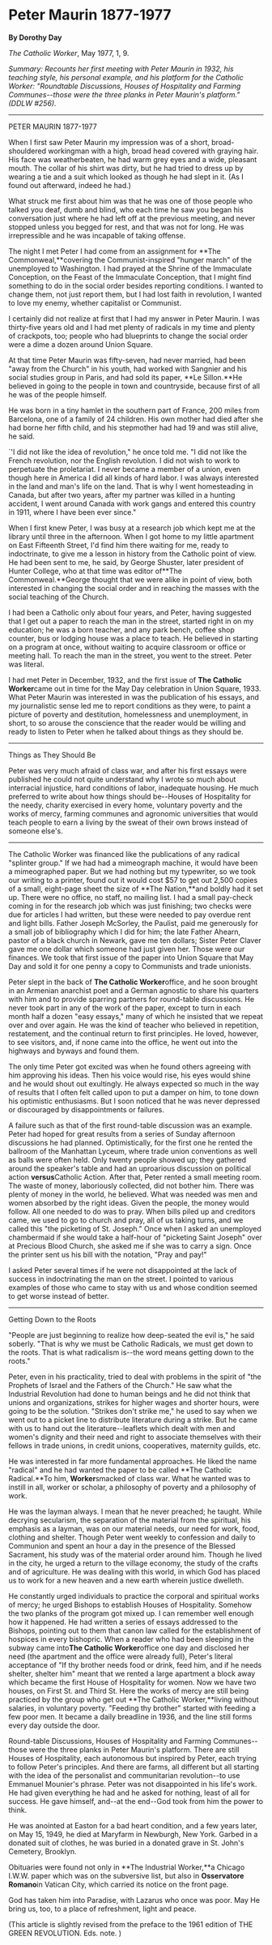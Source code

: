 Peter Maurin 1877-1977
======================

**By Dorothy Day**

*The Catholic Worker*, May 1977, 1, 9.

*Summary: Recounts her first meeting with Peter Maurin in 1932, his
teaching style, his personal example, and his platform for the Catholic
Worker: "Roundtable Discussions, Houses of Hospitality and Farming
Communes--those were the three planks in Peter Maurin's platform." (DDLW
\#256).*

****

PETER MAURIN 1877-1977

When I first saw Peter Maurin my impression was of a short,
broad-shouldered workingman with a high, broad head covered with graying
hair. His face was weatherbeaten, he had warm grey eyes and a wide,
pleasant mouth. The collar of his shirt was dirty, but he had tried to
dress up by wearing a tie and a suit which looked as though he had slept
in it. (As I found out afterward, indeed he had.)

What struck me first about him was that he was one of those people who
talked you deaf, dumb and blind, who each time he saw you began his
conversation just where he had left off at the previous meeting, and
never stopped unless you begged for rest, and that was not for long. He
was irrepressible and he was incapable of taking offense.

The night I met Peter I had come from an assignment for **The
Commonweal,**covering the Communist-inspired "hunger march" of the
unemployed to Washington. I had prayed at the Shrine of the Immaculate
Conception, on the Feast of the Immaculate Conception, that I might find
something to do in the social order besides reporting conditions. I
wanted to change them, not just report them, but I had lost faith in
revolution, I wanted to love my enemy, whether capitalist or Communist.

I certainly did not realize at first that I had my answer in Peter
Maurin. I was thirty-five years old and I had met plenty of radicals in
my time and plenty of crackpots, too; people who had blueprints to
change the social order were a dime a dozen around Union Square.

At that time Peter Maurin was fifty-seven, had never married, had been
"away from the Church" in his youth, had worked with Sangnier and his
social studies group in Paris, and had sold its paper, **Le Sillon.**He
believed in going to the people in town and countryside, because first
of all he was of the people himself.

He was born in a tiny hamlet in the southern part of France, 200 miles
from Barcelona, one of a family of 24 children. His own mother had died
after she had borne her fifth child, and his stepmother had had 19 and
was still alive, he said.

\`'I did not like the idea of revolution," he once told me. "I did not
like the French revolution, nor the English revolution. I did not wish
to work to perpetuate the proletariat. I never became a member of a
union, even though here in America I did all kinds of hard labor. I was
always interested in the land and man's life on the land. That is why I
went homesteading in Canada, but after two years, after my partner was
killed in a hunting accident, I went around Canada with work gangs and
entered this country in 1911, where I have been ever since."

When I first knew Peter, I was busy at a research job which kept me at
the library until three in the afternoon. When I got home to my little
apartment on East Fifteenth Street, I'd find him there waiting for me,
ready to indoctrinate, to give me a lesson in history from the Catholic
point of view. He had been sent to me, he said, by George Shuster, later
president of Hunter College, who at that time was editor of**The
Commonweal.**George thought that we were alike in point of view, both
interested in changing the social order and in reaching the masses with
the social teaching of the Church.

I had been a Catholic only about four years, and Peter, having suggested
that I get out a paper to reach the man in the street, started right in
on my education; he was a born teacher, and any park bench, coffee shop
counter, bus or lodging house was a place to teach. He believed in
starting on a program at once, without waiting to acquire classroom or
office or meeting hall. To reach the man in the street, you went to the
street. Peter was literal.

I had met Peter in December, 1932, and the first issue of **The Catholic
Worker**came out in time for the May Day celebration in Union Square,
1933. What Peter Maurin was interested in was the publication of his
essays, and my journalistic sense led me to report conditions as they
were, to paint a picture of poverty and destitution, homelessness and
unemployment, in short, to so arouse the conscience that the reader
would be willing and ready to listen to Peter when he talked about
things as they should be.

****

Things as They Should Be

Peter was very much afraid of class war, and after his first essays were
published he could not quite understand why I wrote so much about
interracial injustice, hard conditions of labor, inadequate housing. He
much preferred to write about how things should be--Houses of
Hospitality for the needy, charity exercised in every home, voluntary
poverty and the works of mercy, farming communes and agronomic
universities that would teach people to earn a living by the sweat of
their own brows instead of someone else's.

****

The Catholic Worker was financed like the publications of any radical
"splinter group." If we had had a mimeograph machine, it would have been
a mimeographed paper. But we had nothing but my typewriter, so we took
our writing to a printer, found out it would cost \$57 to get out 2,500
copies of a small, eight-page sheet the size of **The Nation,**and
boldly had it set up. There were no office, no staff, no mailing list. I
had a small pay-check coming in for the research job which was just
finishing; two checks were due for articles I had written, but these
were needed to pay overdue rent and light bills. Father Joseph McSorley,
the Paulist, paid me generously for a small job of bibliography which I
did for him; the late Father Ahearn, pastor of a black church in Newark,
gave me ten dollars; Sister Peter Claver gave me one dollar which
someone had just given her. Those were our finances. We took that first
issue of the paper into Union Square that May Day and sold it for one
penny a copy to Communists and trade unionists.

Peter slept in the back of **The Catholic Worker**office, and he soon
brought in an Armenian anarchist poet and a German agnostic to share his
quarters with him and to provide sparring partners for round-table
discussions. He never took part in any of the work of the paper, except
to turn in each month half a dozen "easy essays," many of which he
insisted that we repeat over and over again. He was the kind of teacher
who believed in repetition, restatement, and the continual return to
first principles. He loved, however, to see visitors, and, if none came
into the office, he went out into the highways and byways and found
them.

The only time Peter got excited was when he found others agreeing with
him approving his ideas. Then his voice would rise, his eyes would shine
and he would shout out exultingly. He always expected so much in the way
of results that I often felt called upon to put a damper on him, to tone
down his optimistic enthusiasms. But I soon noticed that he was never
depressed or discouraged by disappointments or failures.

A failure such as that of the first round-table discussion was an
example. Peter had hoped for great results from a series of Sunday
afternoon discussions he had planned. Optimistically, for the first one
he rented the ballroom of the Manhattan Lyceum, where trade union
conventions as well as balls were often held. Only twenty people showed
up; they gathered around the speaker's table and had an uproarious
discussion on political action **versus**Catholic Action. After that,
Peter rented a small meeting room. The waste of money, laboriously
collected, did not bother him. There was plenty of money in the world,
he believed. What was needed was men and women absorbed by the right
ideas. Given the people, the money would follow. All one needed to do
was to pray. When bills piled up and creditors came, we used to go to
church and pray, all of us taking turns, and we called this "the
picketing of St. Joseph." Once when I asked an unemployed chambermaid if
she would take a half-hour of "picketing Saint Joseph" over at Precious
Blood Church, she asked me if she was to carry a sign. Once the printer
sent us his bill with the notation, "Pray and pay!"

I asked Peter several times if he were not disappointed at the lack of
success in indoctrinating the man on the street. I pointed to various
examples of those who came to stay with us and whose condition seemed to
get worse instead of better.

****

Getting Down to the Roots

"People are just beginning to realize how deep-seated the evil is," he
said soberly. "That is why we must be Catholic Radicals, we must get
down to the roots. That is what radicalism is--the word means getting
down to the roots."

Peter, even in his practicality, tried to deal with problems in the
spirit of "the Prophets of Israel and the Fathers of the Church." He saw
what the Industrial Revolution had done to human beings and he did not
think that unions and organizations, strikes for higher wages and
shorter hours, were going to be the solution. "Strikes don't strike me,"
he used to say when we went out to a picket line to distribute
literature during a strike. But he came with us to hand out the
literature--leaflets which dealt with men and women's dignity and their
need and right to associate themselves with their fellows in trade
unions, in credit unions, cooperatives, maternity guilds, etc.

He was interested in far more fundamental approaches. He liked the name
"radical" and he had wanted the paper to be called **The Catholic
Radical.**To him, **Worker**smacked of class war. What he wanted was to
instill in all, worker or scholar, a philosophy of poverty and a
philosophy of work.

He was the layman always. I mean that he never preached; he taught.
While decrying secularism, the separation of the material from the
spiritual, his emphasis as a layman, was on our material needs, our need
for work, food, clothing and shelter. Though Peter went weekly to
confession and daily to Communion and spent an hour a day in the
presence of the Blessed Sacrament, his study was of the material order
around him. Though he lived in the city, he urged a return to the
village economy, the study of the crafts and of agriculture. He was
dealing with this world, in which God has placed us to work for a new
heaven and a new earth wherein justice dwelleth.

He constantly urged individuals to practice the corporal and spiritual
works of mercy; he urged Bishops to establish Houses of Hospitality.
Somehow the two planks of the program got mixed up. I can remember well
enough how it happened. He had written a series of essays addressed to
the Bishops, pointing out to them that canon law called for the
establishment of hospices in every bishopric. When a reader who had been
sleeping in the subway came into**The Catholic Worker**office one day
and disclosed her need (the apartment and the office were already full),
Peter's literal acceptance of "If thy brother needs food or drink, feed
him, and if he needs shelter, shelter him" meant that we rented a large
apartment a block away which became the first House of Hospitality for
women. Now we have two houses, on First St. and Third St. Here the works
of mercy are still being practiced by the group who get out **The
Catholic Worker,**living without salaries, in voluntary poverty.
"Feeding thy brother" started with feeding a few poor men. It became a
daily breadline in 1936, and the line still forms every day outside the
door.

Round-table Discussions, Houses of Hospitality and Farming
Communes--those were the three planks in Peter Maurin's platform. There
are still Houses of Hospitality, each autonomous but inspired by Peter,
each trying to follow Peter's principles. And there are farms, all
different but all starting with the idea of the personalist and
communitarian revolution--to use Emmanuel Mounier's phrase. Peter was
not disappointed in his life's work. He had given everything he had and
he asked for nothing, least of all for success. He gave himself, and--at
the end--God took from him the power to think.

He was anointed at Easton for a bad heart condition, and a few years
later, on May 15, 1949, he died at Maryfarm in Newburgh, New York.
Garbed in a donated suit of clothes, he was buried in a donated grave in
St. John's Cemetery, Brooklyn.

Obituaries were found not only in **The Industrial Worker,**a Chicago
I.W.W. paper which was on the subversive list, but also in **Osservatore
Romano**in Vatican City, which carried its notice on the front page.

God has taken him into Paradise, with Lazarus who once was poor. May He
bring us, too, to a place of refreshment, light and peace.

(This article is slightly revised from the preface to the 1961 edition
of THE GREEN REVOLUTION. Eds. note. )
